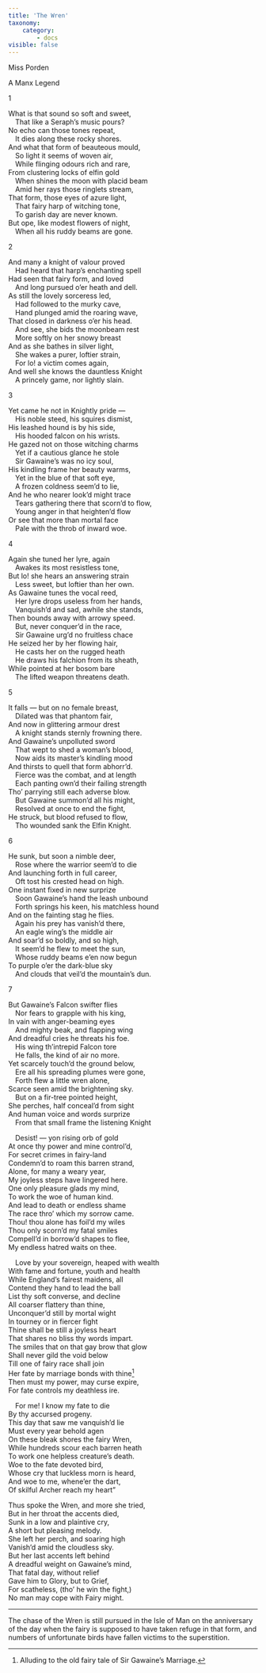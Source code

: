 ```yaml
---
title: 'The Wren'
taxonomy:
    category:
        - docs
visible: false
---
```


<div class="author">Miss Porden</div>  

<span class="title">A Manx Legend</span>  
  
1  
  
What is that sound so soft and sweet,  
&emsp;That like a Seraph’s music pours?  
No echo can those tones repeat,  
&emsp;It dies along these rocky shores.  
And what that form of beauteous mould,  
&emsp;So light it seems of woven air,  
&emsp;While flinging odours rich and rare,  
From clustering locks of elfin gold  
&emsp;When shines the moon with placid beam  
&emsp;Amid her rays those ringlets stream,  
That form, those eyes of azure light,  
&emsp;That fairy harp of witching tone,  
&emsp;To garish day are never known.  
But ope, like modest flowers of night,  
&emsp;When all his ruddy beams are gone.  
  
2  
  
And many a knight of valour proved  
&emsp;Had heard that harp’s enchanting spell  
Had seen that fairy form, and loved  
&emsp;And long pursued o’er heath and dell.  
As still the lovely sorceress led,  
&emsp;Had followed to the murky cave,  
&emsp;Hand plunged amid the roaring wave,  
That closed in darkness o’er his head.  
&emsp;And see, she bids the moonbeam rest  
&emsp;More softly on her snowy breast  
And as she bathes in silver light,  
&emsp;She wakes a purer, loftier strain,  
&emsp;For lo! a victim comes again,  
And well she knows the dauntless Knight  
&emsp;A princely game, nor lightly slain.  
  
3  
  
Yet came he not in Knightly pride —  
&emsp;His noble steed, his squires dismist,  
His leashed hound is by his side,  
&emsp;His hooded falcon on his wrists.  
He gazed not on those witching charms  
&emsp;Yet if a cautious glance he stole  
&emsp;Sir Gawaine’s was no icy soul,  
His kindling frame her beauty warms,  
&emsp;Yet in the blue of that soft eye,  
&emsp;A frozen coldness seem’d to lie,  
And he who nearer look’d might trace  
&emsp;Tears gathering there that scorn’d to flow,  
&emsp;Young anger in that heighten’d flow  
Or see that more than mortal face  
&emsp;Pale with the throb of inward woe.  
  
4  
  
Again she tuned her lyre, again  
&emsp;Awakes its most resistless tone,  
But lo! she hears an answering strain  
&emsp;Less sweet, but loftier than her own.  
As Gawaine tunes the vocal reed,  
&emsp;Her lyre drops useless from her hands,  
&emsp;Vanquish’d and sad, awhile she stands,  
Then bounds away with arrowy speed.  
&emsp;But, never conquer’d in the race,  
&emsp;Sir Gawaine urg’d no fruitless chace  
He seized her by her flowing hair,  
&emsp;He casts her on the rugged heath  
&emsp;He draws his falchion from its sheath,  
While pointed at her bosom bare  
&emsp;The lifted weapon threatens death.  
  
5  
  
It falls — but on no female breast,  
&emsp;Dilated was that phantom fair,  
And now in glittering armour drest  
&emsp;A knight stands sternly frowning there.  
And Gawaine’s unpolluted sword  
&emsp;That wept to shed a woman’s blood,  
&emsp;Now aids its master’s kindling mood  
And thirsts to quell that form abhorr’d.  
&emsp;Fierce was the combat, and at length  
&emsp;Each panting own’d their failing strength  
Tho’ parrying still each adverse blow.  
&emsp;But Gawaine summon’d all his might,  
&emsp;Resolved at once to end the fight,  
He struck, but blood refused to flow,  
&emsp;Tho wounded sank the Elfin Knight.  
  
6  
  
He sunk, but soon a nimble deer,  
&emsp;Rose where the warrior seem’d to die  
And launching forth in full career,  
&emsp;Oft tost his crested head on high.  
One instant fixed in new surprize  
&emsp;Soon Gawaine’s hand the leash unbound  
&emsp;Forth springs his keen, his matchless hound  
And on the fainting stag he flies.  
&emsp;Again his prey has vanish’d there,  
&emsp;An eagle wing’s the middle air  
And soar’d so boldly, and so high,  
&emsp;It seem’d he flew to meet the sun,  
&emsp;Whose ruddy beams e’en now begun  
To purple o’er the dark-blue sky  
&emsp;And clouds that veil’d the mountain’s dun.  
  
7  
  
But Gawaine’s Falcon swifter flies  
&emsp;Nor fears to grapple with his king,  
In vain with anger-beaming eyes  
&emsp;And mighty beak, and flapping wing  
And dreadful cries he threats his foe.  
&emsp;His wing th’intrepid Falcon tore  
&emsp;He falls, the kind of air no more.  
Yet scarcely touch’d the ground below,  
&emsp;Ere all his spreading plumes were gone,  
&emsp;Forth flew a little wren alone,  
Scarce seen amid the brightening sky.  
&emsp;But on a fir-tree pointed height,  
She perches, half conceal’d from sight  
And human voice and words surprize  
&emsp;From that small frame the listening Knight  
  
&emsp;Desist! — yon rising orb of gold  
At once thy power and mine control’d,  
For secret crimes in fairy-land  
Condemn’d to roam this barren strand,  
Alone, for many a weary year,  
My joyless steps have lingered here.  
One only pleasure glads my mind,  
To work the woe of human kind.  
And lead to death or endless shame  
The race thro’ which my sorrow came.  
Thou! thou alone has foil’d my wiles  
Thou only scorn’d my fatal smiles  
Compell’d in borrow’d shapes to flee,  
My endless hatred waits on thee.  
  
&emsp;Love by your sovereign, heaped with wealth  
With fame and fortune, youth and health  
While England’s fairest maidens, all  
Contend they hand to lead the ball  
List thy soft converse, and decline  
All coarser flattery than thine,  
Unconquer’d still by mortal wight  
In tourney or in fiercer fight  
Thine shall be still a joyless heart  
That shares no bliss thy words impart.  
The smiles that on that gay brow that glow  
Shall never gild the void below  
Till one of fairy race shall join  
Her fate by marriage bonds with thine[^1]  
Then must my power, may curse expire,  
For fate controls my deathless ire.  
  
&emsp;For me! I know my fate to die  
By thy accursed progeny.  
This day that saw me vanquish’d lie  
Must every year behold agen  
On these bleak shores the fairy Wren,  
While hundreds scour each barren heath  
To work one helpless creature’s death.  
Woe to the fate devoted bird,  
Whose cry that luckless morn is heard,  
And woe to me, whene’er the dart,  
Of skilful Archer reach my heart”  
  
Thus spoke the Wren, and more she tried,  
But in her throat the accents died,  
Sunk in a low and plaintive cry,  
A short but pleasing melody.  
She left her perch, and soaring high  
Vanish’d amid the cloudless sky.  
But her last accents left behind  
A dreadful weight on Gawaine’s mind,  
That fatal day, without relief  
Gave him to Glory, but to Grief,  
For scatheless, (tho’ he win the fight,)  
No man may cope with Fairy might.  

[^1]: Alluding to the old fairy tale of Sir Gawaine’s Marriage. 

---
  
The chase of the Wren is still pursued in the Isle of Man on the anniversary of the day when the fairy is supposed to have taken refuge in that form, and numbers of unfortunate birds have fallen victims to the superstition. 
